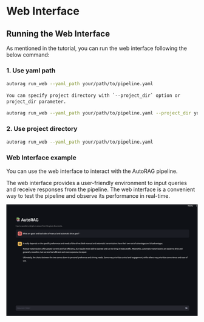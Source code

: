 # Web Interface

## Running the Web Interface
As mentioned in the tutorial, you can run the web interface following the below command:

### 1. Use yaml path
```bash
autorag run_web --yaml_path your/path/to/pipeline.yaml
```

```{admonition} Want to specify project folder?
You can specify project directory with `--project_dir` option or project_dir parameter.
```
```bash
autorag run_web --yaml_path your/path/to/pipeline.yaml --project_dir your/project/directory
```

### 2. Use project directory
```bash
autorag run_web --yaml_path your/path/to/pipeline.yaml
```

### Web Interface example

You can use the web interface to interact with the AutoRAG pipeline.

The web interface provides a user-friendly environment to input queries and receive responses from the pipeline. The web interface is a convenient way to test the pipeline and observe its performance in real-time.


![Web Interface](../_static/web_interface.png)